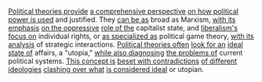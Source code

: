 
[Political theories provide](3/2/3/3/.Political%20Theories) [a comprehensive perspective](2/3/3/3/1/3/2/2/.Sociocultural%20Aspects) [on how political](1/2/2/2/1/1/2/3/.Politics) [power is used](1/1/3/2/2/2/1/3/3/.Power) and justified. They [can be as](1/2/2/2/1/3/1/.Potential) broad as Marxism, [with its emphasis](2/1/3/2/2/3/2/.Technique) [on the oppressive](2/3/2/2/_Oppression-Liberation) [role of the](2/2/3/2/2/2/.Understanding%20and%20Explanation) capitalist state, and [liberalism's focus on](3/2/3/1/.Liberalism) individual rights, or [as specialized as](3/1/1/1/1/2/3/1/2/3/.Specialty) political game theory, [with its analysis](2/3/1/2/1/3/.Analysis) of strategic interactions. [Political theories often](3/2/3/3/.Political%20Theories) [look for an](3/3/2/1/3/3/_Look-Feel) [ideal state of](3/2/3/1/2/3/.Minimal%20State) affairs, a "utopia," [while also diagnosing](3/1/1/3/3/2/1/.Diagnostic%20Algorithms) [the problems of](3/3/2/2/1/3/1/.Conflict) current political systems. [This concept is](2/1/3/2/2/2/2/.Concept) [beset with contradictions](2/2/2/3/1/1/_Implication-Contradiction) [of different ideologies](3/2/3/.Ideologies) [clashing over what](3/3/2/2/1/3/1/.Conflict) [is considered ideal](2/3/2/1/3/1/3/.Universal%20Ideals) or utopian.


